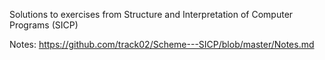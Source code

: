 Solutions to  exercises from Structure and Interpretation of Computer Programs (SICP)

Notes: https://github.com/track02/Scheme---SICP/blob/master/Notes.md

